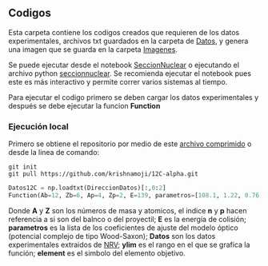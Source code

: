 ## Codigos

Esta carpeta contiene los codigos creados que requieren de los datos experimentales, archivos txt guardados en la carpeta de [Datos](https://github.com/krishnamoji/12C-alpha/tree/main/Codigos/Datos), y genera una imagen que se guarda en la carpeta [Imagenes](https://github.com/krishnamoji/12C-alpha/tree/main/Codigos/Imagenes).

Se puede ejecutar desde el notebook [SeccionNuclear](https://github.com/krishnamoji/12C-alpha/blob/main/Codigos/SeccionNuclear_alfa_12C.ipynb) o ejecutando el archivo python [seccionnuclear](https://github.com/krishnamoji/12C-alpha/blob/main/Codigos/seccionnuclear.py). Se recomienda ejecutar el notebook pues este es más interactivo y permite correr varios sistemas al tiempo.

Para ejecutar el codigo primero se deben cargar los datos experimentales y después se debe ejecutar la funcion **Function** 

<h3> Ejecución local </h3>

Primero se obtiene el repositorio por medio de este [archivo comprimido](https://github.com/krishnamoji/12C-alpha/archive/refs/heads/main.zip) o desde la linea de comando:

```linux
git init
git pull https://github.com/krishnamoji/12C-alpha.git
```


```python
Datos12C = np.loadtxt(DireccionDatos)[:,0:2]
Function(Ab=12, Zb=6, Ap=4, Zp=2, E=139, parametros=[108.1, 1.22, 0.76, 16.9, 1.85, 0.47, 1.26 ], Datos=Datos12C, ylim=(0.01,100), element='C')
```
Donde **A** y **Z** son los números de masa y atomicos, el indice **n** y **p** hacen referencia a si son del balnco o del proyectil; **E** es la energía de colisión; **parametros** es la lista de los coeficientes de ajuste del modelo óptico (potencial complejo de tipo Wood-Saxon); **Datos** son los datos experimentales extraidos de [NRV](http://nrv.jinr.ru/nrv/webnrv/expdata/?tab=elastic); **ylim** es el rango en el que se grafica la función; **element** es el simbolo del elemento objetivo.
